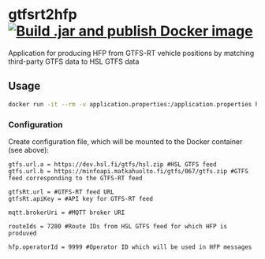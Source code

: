 # gtfsrt2hfp [![Build .jar and publish Docker image](https://github.com/HSLdevcom/gtfsrt2hfp/actions/workflows/build-and-publish.yml/badge.svg)](https://github.com/HSLdevcom/gtfsrt2hfp/actions/workflows/build-and-publish.yml)
Application for producing HFP from GTFS-RT vehicle positions by matching third-party GTFS data to HSL GTFS data 

## Usage

```bash
docker run -it --rm -v application.properties:/application.properties hsldevcom/gtfsrt2hfp:develop -f /application.properties
```

### Configuration

Create configuration file, which will be mounted to the Docker container (see above):

```
gtfs.url.a = https://dev.hsl.fi/gtfs/hsl.zip #HSL GTFS feed
gtfs.url.b = https://minfoapi.matkahuolto.fi/gtfs/067/gtfs.zip #GTFS feed corresponding to the GTFS-RT feed

gtfsRt.url = #GTFS-RT feed URL
gtfsRt.apiKey = #API key for GTFS-RT feed

mqtt.brokerUri = #MQTT broker URI

routeIds = 7280 #Route IDs from HSL GTFS feed for which HFP is produved

hfp.operatorId = 9999 #Operator ID which will be used in HFP messages
```
